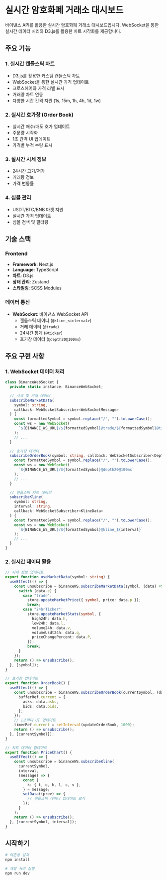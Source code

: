 # 실시간 암호화폐 거래소 대시보드

바이낸스 API를 활용한 실시간 암호화폐 거래소 대시보드입니다. WebSocket을 통한 실시간 데이터 처리와 D3.js를 활용한 차트 시각화를 제공합니다.

## 주요 기능

### 1. 실시간 캔들스틱 차트

- D3.js를 활용한 커스텀 캔들스틱 차트
- WebSocket을 통한 실시간 가격 업데이트
- 크로스헤어와 가격 라벨 표시
- 거래량 차트 연동
- 다양한 시간 간격 지원 (1s, 15m, 1h, 4h, 1d, 1w)

### 2. 실시간 호가창 (Order Book)

- 실시간 매수/매도 호가 업데이트
- 주문량 시각화
- 1초 간격 UI 업데이트
- 가격별 누적 수량 표시

### 3. 실시간 시세 정보

- 24시간 고가/저가
- 거래량 정보
- 가격 변동률

### 4. 심볼 관리

- USDT/BTC/BNB 마켓 지원
- 실시간 가격 업데이트
- 심볼 검색 및 필터링

## 기술 스택

### Frontend

- **Framework**: Next.js
- **Language**: TypeScript
- **차트**: D3.js
- **상태 관리**: Zustand
- **스타일링**: SCSS Modules

### 데이터 통신

- **WebSocket**: 바이낸스 WebSocket API
  - 캔들스틱 데이터 (`@kline_<interval>`)
  - 거래 데이터 (`@trade`)
  - 24시간 통계 (`@ticker`)
  - 호가창 데이터 (`@depth20@100ms`)

## 주요 구현 사항

### 1. WebSocket 데이터 처리

```typescript
class BinanceWebSocket {
  private static instance: BinanceWebSocket;

  // 시세 및 거래 데이터
  subscribeMarketData(
    symbol: string,
    callback: WebSocketSubscriber<WebSocketMessage>
  ) {
    const formattedSymbol = symbol.replace("/", "").toLowerCase();
    const ws = new WebSocket(
      `${BINANCE_WS_URL}/${formattedSymbol}@trade/${formattedSymbol}@ticker`
    );
    // ...
  }

  // 호가창 데이터
  subscribeOrderBook(symbol: string, callback: WebSocketSubscriber<DepthData>) {
    const formattedSymbol = symbol.replace("/", "").toLowerCase();
    const ws = new WebSocket(
      `${BINANCE_WS_URL}/${formattedSymbol}@depth20@100ms`
    );
    // ...
  }

  // 캔들스틱 차트 데이터
  subscribeKline(
    symbol: string,
    interval: string,
    callback: WebSocketSubscriber<KlineData>
  ) {
    const formattedSymbol = symbol.replace("/", "").toLowerCase();
    const ws = new WebSocket(
      `${BINANCE_WS_URL}/${formattedSymbol}@kline_${interval}`
    );
    // ...
  }
}
```

### 2. 실시간 데이터 활용

```typescript
// 시세 정보 업데이트
export function useMarketData(symbol: string) {
  useEffect(() => {
    const unsubscribe = binanceWS.subscribeMarketData(symbol, (data) => {
      switch (data.e) {
        case "trade":
          store.updateMarketPrice({ symbol, price: data.p });
          break;
        case "24hrTicker":
          store.updateMarketStats(symbol, {
            high24h: data.h,
            low24h: data.l,
            volume24h: data.v,
            volumeUsdt24h: data.q,
            priceChangePercent: data.P,
          });
          break;
      }
    });
    return () => unsubscribe();
  }, [symbol]);
}

// 호가창 업데이트
export function OrderBook() {
  useEffect(() => {
    const unsubscribe = binanceWS.subscribeOrderBook(currentSymbol, (data) => {
      bufferRef.current = {
        asks: data.asks,
        bids: data.bids,
      };
    });
    // 1초마다 UI 업데이트
    timerRef.current = setInterval(updateOrderBook, 1000);
    return () => unsubscribe();
  }, [currentSymbol]);
}

// 차트 데이터 업데이트
export function PriceChart() {
  useEffect(() => {
    const unsubscribe = binanceWS.subscribeKline(
      currentSymbol,
      interval,
      (message) => {
        const {
          k: { t, o, h, l, c, v },
        } = message;
        setData((prev) => {
          // 캔들스틱 데이터 업데이트 로직
        });
      }
    );
    return () => unsubscribe();
  }, [currentSymbol, interval]);
}
```

## 시작하기

```bash
# 의존성 설치
npm install

# 개발 서버 실행
npm run dev
```
